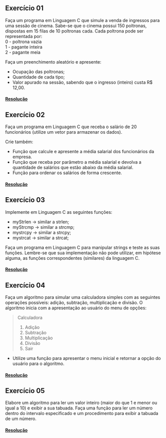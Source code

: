 ## Exercício 01
Faça um programa em Linguagem C que simule a venda de ingressos para uma sessão de cinema. Sabe-se que o cinema possui 150 poltronas, dispostas em 15 filas de 10 poltronas cada.
Cada poltrona pode ser representada por:  
0 - poltrona vazia  
1 - pagante inteira  
2 - pagante meia  

Faça um preenchimento aleatório e apresente:
* Ocupação das poltronas;
* Quantidade de cada tipo;  
* Valor apurado na sessão, sabendo que o ingresso (inteiro) custa R$ 12,00.
#### [Resolução](https://github.com/LucasColler/UTFPR-ES-1/blob/master/ES31C%20-%20Laborat%C3%B3rio/Lista%20(Fun%C3%A7%C3%B5es)/Ex_01.c)

## Exercício 02
Faça um programa em Linguagem C que receba o salário de 20 funcionários (utilize um vetor para armazenar os dados). 

Crie também:
* Função que calcule e apresente a média salarial dos funcionários da empresa.
* Função que receba por parâmetro a média salarial e devolva a quantidade de salários que estão abaixo da média salarial.
* Função para ordenar os salários de forma crescente. 
#### [Resolução](https://github.com/LucasColler/UTFPR-ES-1/blob/master/ES31C%20-%20Laborat%C3%B3rio/Lista%20(Fun%C3%A7%C3%B5es)/Ex_02.c)

## Exercício 03
Implemente em Linguagem C as seguintes funções:

* myStrlen -> similar a strlen;
* myStrcmp -> similar a strcmp; 
* mystrcpy -> similar a strcpy;
* mystrcat -> similar a strcat;

Faça um programa em Linguagem C para manipular strings e teste as suas funções. 
Lembre-se que sua implementação não pode utilizar, em hipótese alguma, as funções correspondentes (similares) da linguagem C. 
#### [Resolução](https://github.com/LucasColler/UTFPR-ES-1/blob/master/ES31C%20-%20Laborat%C3%B3rio/Lista%20(Fun%C3%A7%C3%B5es)/Ex_03.c)

## Exercício 04
Faça um algoritmo para simular uma calculadora simples com as seguintes operações possíveis: adição, subtração, multiplicação e divisão. O algoritmo inicia com a apresentação ao usuário do menu de opções:

>Calculadora      
>1. Adição        
>2. Subtração     
>3. Multiplicação  
>4. Divisão       
>5. Sair          

* Utilize uma função para apresentar o menu inicial e retornar a opção do usuário para o algoritmo.

#### [Resolução](https://github.com/LucasColler/UTFPR-ES-1/blob/master/ES31C%20-%20Laborat%C3%B3rio/Lista%20(Fun%C3%A7%C3%B5es)/Ex_04.c)

## Exercício 05
Elabore um algoritmo para ler um valor inteiro (maior do que 1 e menor ou igual a 10) e exibir a sua tabuada.
Faça uma função para ler um número dentro do intervalo especificado e um procedimento para exibir a tabuada de um número.

#### [Resolução](https://github.com/LucasColler/UTFPR-ES-1/blob/master/ES31C%20-%20Laborat%C3%B3rio/Lista%20(Fun%C3%A7%C3%B5es)/Ex_05.c)
